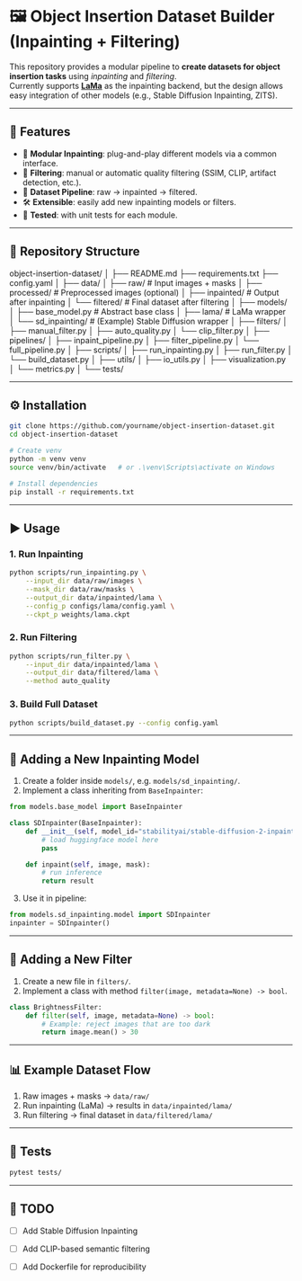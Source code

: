 # 🖼️ Object Insertion Dataset Builder (Inpainting + Filtering)

This repository provides a modular pipeline to **create datasets for object insertion tasks** 
using *inpainting* and *filtering*.  
Currently supports **[LaMa](https://github.com/saic-mdal/lama)** as the inpainting backend, 
but the design allows easy integration of other models (e.g., Stable Diffusion Inpainting, ZITS).

---

## 🚀 Features
- 🔄 **Modular Inpainting**: plug-and-play different models via a common interface.
- 🧹 **Filtering**: manual or automatic quality filtering (SSIM, CLIP, artifact detection, etc.).
- 📂 **Dataset Pipeline**: raw → inpainted → filtered.
- 🛠️ **Extensible**: easily add new inpainting models or filters.
- 🧪 **Tested**: with unit tests for each module.

---

## 📂 Repository Structure

object-insertion-dataset/
│
├── README.md
├── requirements.txt
├── config.yaml
│
├── data/
│   ├── raw/            # Input images + masks
│   ├── processed/      # Preprocessed images (optional)
│   ├── inpainted/      # Output after inpainting
│   └── filtered/       # Final dataset after filtering
│
├── models/
│   ├── base\_model.py   # Abstract base class
│   ├── lama/           # LaMa wrapper
│   └── sd\_inpainting/  # (Example) Stable Diffusion wrapper
│
├── filters/
│   ├── manual\_filter.py
│   ├── auto\_quality.py
│   └── clip\_filter.py
│
├── pipelines/
│   ├── inpaint\_pipeline.py
│   ├── filter\_pipeline.py
│   └── full\_pipeline.py
│
├── scripts/
│   ├── run\_inpainting.py
│   ├── run\_filter.py
│   └── build\_dataset.py
│
├── utils/
│   ├── io\_utils.py
│   ├── visualization.py
│   └── metrics.py
│
└── tests/

---

## ⚙️ Installation

```bash
git clone https://github.com/yourname/object-insertion-dataset.git
cd object-insertion-dataset

# Create venv
python -m venv venv
source venv/bin/activate   # or .\venv\Scripts\activate on Windows

# Install dependencies
pip install -r requirements.txt
````

---

## ▶️ Usage

### 1. Run Inpainting

```bash
python scripts/run_inpainting.py \
    --input_dir data/raw/images \
    --mask_dir data/raw/masks \
    --output_dir data/inpainted/lama \
    --config_p configs/lama/config.yaml \
    --ckpt_p weights/lama.ckpt
```

### 2. Run Filtering

```bash
python scripts/run_filter.py \
    --input_dir data/inpainted/lama \
    --output_dir data/filtered/lama \
    --method auto_quality
```

### 3. Build Full Dataset

```bash
python scripts/build_dataset.py --config config.yaml
```

---

## 🔧 Adding a New Inpainting Model

1. Create a folder inside `models/`, e.g. `models/sd_inpainting/`.
2. Implement a class inheriting from `BaseInpainter`:

```python
from models.base_model import BaseInpainter

class SDInpainter(BaseInpainter):
    def __init__(self, model_id="stabilityai/stable-diffusion-2-inpainting"):
        # load huggingface model here
        pass

    def inpaint(self, image, mask):
        # run inference
        return result
```

3. Use it in pipeline:

```python
from models.sd_inpainting.model import SDInpainter
inpainter = SDInpainter()
```

---

## 🔧 Adding a New Filter

1. Create a new file in `filters/`.
2. Implement a class with method `filter(image, metadata=None) -> bool`.

```python
class BrightnessFilter:
    def filter(self, image, metadata=None) -> bool:
        # Example: reject images that are too dark
        return image.mean() > 30
```

---

## 📊 Example Dataset Flow

1. Raw images + masks → `data/raw/`
2. Run inpainting (LaMa) → results in `data/inpainted/lama/`
3. Run filtering → final dataset in `data/filtered/lama/`

---

## 🧪 Tests

```bash
pytest tests/
```

---

## 📌 TODO

* [ ] Add Stable Diffusion Inpainting
* [ ] Add CLIP-based semantic filtering
* [ ] Add Dockerfile for reproducibility

